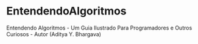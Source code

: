 
 
# EntendendoAlgoritmos
 Entendendo Algoritmos - Um Guia Ilustrado Para Programadores e Outros Curiosos - Autor (Aditya Y. Bhargava)
